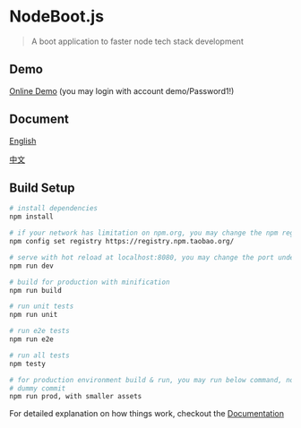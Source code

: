 # NodeBoot.js

> A boot application to faster node tech stack development

## Demo
[Online Demo](http://notech.leezai.com/) (you may login with account demo/Password1!)

## Document
[English](https://notechsolution.github.io/)

[中文](http://www.jianshu.com/notebooks/8586552/latest)

## Build Setup

``` bash
# install dependencies
npm install

# if your network has limitation on npm.org, you may change the npm registry to your nearby vendor. e.g.
npm config set registry https://registry.npm.taobao.org/

# serve with hot reload at localhost:8080, you may change the port under config/env/default.js
npm run dev

# build for production with minification
npm run build

# run unit tests
npm run unit

# run e2e tests
npm run e2e

# run all tests
npm testy

# for production environment build & run, you may run below command, not hot-reload, start at localhost:8443
# dummy commit
npm run prod, with smaller assets

```

For detailed explanation on how things work, checkout the [Documentation](https://notechsolution.github.io/ "Documentation")
